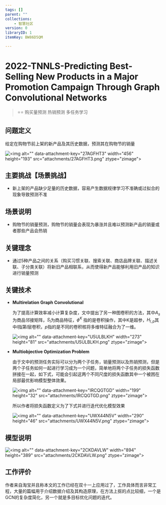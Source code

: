```yaml
---
tags: []
parent: ""
collections:
    - 智慧社区
version: 0
libraryID: 1
itemKey: BW86D5QM

---
```

# 2022-TNNLS-Predicting Best-Selling New Products in a Major Promotion Campaign Through Graph Convolutional Networks

> ⭐⭐ 购买量预测 热销预测 多任务学习

## 问题定义

给定在购物节前上架的新产品及其历史数据，预测其在购物节的销量

![\<img alt="" data-attachment-key="27AGFHT3" width="456" height="193" src="attachments/27AGFHT3.png" ztype="zimage">](https://cdn.jsdelivr.net/gh/luojunhui1/BlogPicture//Windows/27AGFHT3.png)

## 主要挑战【场景挑战】

*   新上架的产品缺少足量的历史数据，容易产生数据规律学习不准确或过拟合的现象导致预测不准

## 场景说明

*   购物节的销量预测，购物节的销量会表现为暴涨并且难以预测新产品的销量或者那些产品会热销

## 关键理念

*   通过5种产品之间的关系（购买习惯关联、搜索关联、商店品牌关联、描述关联、子分类关联）将新旧产品相联系，从而使得新产品能够利用旧产品的知识进行销量预测

## 关键技术

*   **Multirelation Graph Convolutional**

    为了提高计算效率减小计算复杂度，文中提出了另一种图卷积的方法，其中$A_s$为商品邻接矩阵，$S_l$为商品特征，$\phi^K$ 指的是卷积操作，其中K是超参，$H_{l, p}$其中$l$指第$l$层卷积，$p$指的是不同的卷积核将多维特征融合为了一维。

    ![\<img alt="" data-attachment-key="U5ULBLKH" width="273" height="81" src="attachments/U5ULBLKH.png" ztype="zimage">](https://cdn.jsdelivr.net/gh/luojunhui1/BlogPicture//Windows/U5ULBLKH.png)

*   **Multiobjective Optimization Problem**

    由于文中的预测任务实际可以分为两个子任务，销量预测以及热销预测，但是两个子任务如何一起进行学习成为一个问题，简单地将两个子任务的损失函数拼接在一起，如下式，可能会引起这两个不同尺度的损失函数其中一个被困在局部最优影响模型整体效果。

    ![\<img alt="" data-attachment-key="IRCQGTGD" width="199" height="32" src="attachments/IRCQGTGD.png" ztype="zimage">](https://cdn.jsdelivr.net/gh/luojunhui1/BlogPicture//Windows/IRCQGTGD.png)

    所以作者将损失函数定义为了下式并进行迭代优化模型效果

    ![\<img alt="" data-attachment-key="UWX44N5V" width="290" height="46" src="attachments/UWX44N5V.png" ztype="zimage">](https://cdn.jsdelivr.net/gh/luojunhui1/BlogPicture//Windows/UWX44N5V.png)

## 模型说明

![\<img alt="" data-attachment-key="2CKDAVLW" width="894" height="389" src="attachments/2CKDAVLW.png" ztype="zimage">](https://cdn.jsdelivr.net/gh/luojunhui1/BlogPicture//Windows/2CKDAVLW.png)

## 工作评价

作者来自淘宝并且称本文的工作已经在双十一上应用过了，工作具体而言非常工程，大量的篇幅用于介绍数据介绍及其构造原理，在方法上抠的点比较细，一个是GCN的复杂度简化，另一个就是多目标优化问题的迭代。
